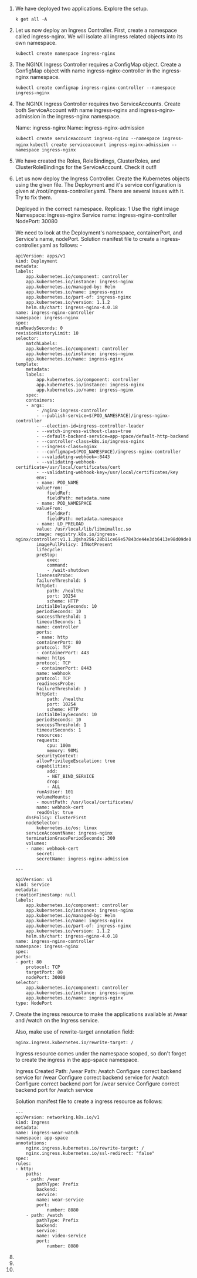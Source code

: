 1. We have deployed two applications. Explore the setup.

    `k get all -A`

2. Let us now deploy an Ingress Controller. First, create a namespace called ingress-nginx. We will isolate all ingress related objects into its own namespace.

    `kubectl create namespace ingress-nginx`

3. The NGINX Ingress Controller requires a ConfigMap object. Create a ConfigMap object with name ingress-nginx-controller in the ingress-nginx namespace.

    `kubectl create configmap ingress-nginx-controller --namespace ingress-nginx`

4. The NGINX Ingress Controller requires two ServiceAccounts. Create both ServiceAccount with name ingress-nginx and ingress-nginx-admission in the ingress-nginx namespace.
    
    Name: ingress-nginx
    Name: ingress-nginx-admission

    `kubectl create serviceaccount ingress-nginx --namespace ingress-nginx`
    `kubectl create serviceaccount ingress-nginx-admission --namespace ingress-nginx`

5. We have created the Roles, RoleBindings, ClusterRoles, and ClusterRoleBindings for the ServiceAccount. Check it out!!
    

6. Let us now deploy the Ingress Controller. Create the Kubernetes objects using the given file. The Deployment and it's service configuration is given at /root/ingress-controller.yaml. There are several issues with it. Try to fix them.

    Deployed in the correct namespace.
    Replicas: 1
    Use the right image
    Namespace: ingress-nginx
    Service name: ingress-nginx-controller
    NodePort: 30080

    We need to look at the Deployment's namespace, containerPort, and Service's name, nodePort.
    Solution manifest file to create a ingress-controller.yaml as follows: -
    ```
    apiVersion: apps/v1
    kind: Deployment
    metadata:
    labels:
        app.kubernetes.io/component: controller
        app.kubernetes.io/instance: ingress-nginx
        app.kubernetes.io/managed-by: Helm
        app.kubernetes.io/name: ingress-nginx
        app.kubernetes.io/part-of: ingress-nginx
        app.kubernetes.io/version: 1.1.2
        helm.sh/chart: ingress-nginx-4.0.18
    name: ingress-nginx-controller
    namespace: ingress-nginx
    spec:
    minReadySeconds: 0
    revisionHistoryLimit: 10
    selector:
        matchLabels:
        app.kubernetes.io/component: controller
        app.kubernetes.io/instance: ingress-nginx
        app.kubernetes.io/name: ingress-nginx
    template:
        metadata:
        labels:
            app.kubernetes.io/component: controller
            app.kubernetes.io/instance: ingress-nginx
            app.kubernetes.io/name: ingress-nginx
        spec:
        containers:
        - args:
            - /nginx-ingress-controller
            - --publish-service=$(POD_NAMESPACE)/ingress-nginx-controller
            - --election-id=ingress-controller-leader
            - --watch-ingress-without-class=true
            - --default-backend-service=app-space/default-http-backend
            - --controller-class=k8s.io/ingress-nginx
            - --ingress-class=nginx
            - --configmap=$(POD_NAMESPACE)/ingress-nginx-controller
            - --validating-webhook=:8443
            - --validating-webhook-certificate=/usr/local/certificates/cert
            - --validating-webhook-key=/usr/local/certificates/key
            env:
            - name: POD_NAME
            valueFrom:
                fieldRef:
                fieldPath: metadata.name
            - name: POD_NAMESPACE
            valueFrom:
                fieldRef:
                fieldPath: metadata.namespace
            - name: LD_PRELOAD
            value: /usr/local/lib/libmimalloc.so
            image: registry.k8s.io/ingress-nginx/controller:v1.1.2@sha256:28b11ce69e57843de44e3db6413e98d09de0f6688e33d4bd384002a44f78405c
            imagePullPolicy: IfNotPresent
            lifecycle:
            preStop:
                exec:
                command:
                - /wait-shutdown
            livenessProbe:
            failureThreshold: 5
            httpGet:
                path: /healthz
                port: 10254
                scheme: HTTP
            initialDelaySeconds: 10
            periodSeconds: 10
            successThreshold: 1
            timeoutSeconds: 1
            name: controller
            ports:
            - name: http
            containerPort: 80
            protocol: TCP
            - containerPort: 443
            name: https
            protocol: TCP
            - containerPort: 8443
            name: webhook
            protocol: TCP
            readinessProbe:
            failureThreshold: 3
            httpGet:
                path: /healthz
                port: 10254
                scheme: HTTP
            initialDelaySeconds: 10
            periodSeconds: 10
            successThreshold: 1
            timeoutSeconds: 1
            resources:
            requests:
                cpu: 100m
                memory: 90Mi
            securityContext:
            allowPrivilegeEscalation: true
            capabilities:
                add:
                - NET_BIND_SERVICE
                drop:
                - ALL
            runAsUser: 101
            volumeMounts:
            - mountPath: /usr/local/certificates/
            name: webhook-cert
            readOnly: true
        dnsPolicy: ClusterFirst
        nodeSelector:
            kubernetes.io/os: linux
        serviceAccountName: ingress-nginx
        terminationGracePeriodSeconds: 300
        volumes:
        - name: webhook-cert
            secret:
            secretName: ingress-nginx-admission

    ---

    apiVersion: v1
    kind: Service
    metadata:
    creationTimestamp: null
    labels:
        app.kubernetes.io/component: controller
        app.kubernetes.io/instance: ingress-nginx
        app.kubernetes.io/managed-by: Helm
        app.kubernetes.io/name: ingress-nginx
        app.kubernetes.io/part-of: ingress-nginx
        app.kubernetes.io/version: 1.1.2
        helm.sh/chart: ingress-nginx-4.0.18
    name: ingress-nginx-controller
    namespace: ingress-nginx
    spec:
    ports:
    - port: 80
        protocol: TCP
        targetPort: 80
        nodePort: 30080
    selector:
        app.kubernetes.io/component: controller
        app.kubernetes.io/instance: ingress-nginx
        app.kubernetes.io/name: ingress-nginx
    type: NodePort
    ```

7. Create the ingress resource to make the applications available at /wear and /watch on the Ingress service.

    Also, make use of rewrite-target annotation field:
    ```
    nginx.ingress.kubernetes.io/rewrite-target: /
    ```

    Ingress resource comes under the namespace scoped, so don't forget to create the ingress in the app-space namespace.

    Ingress Created
    Path: /wear
    Path: /watch
    Configure correct backend service for /wear
    Configure correct backend service for /watch
    Configure correct backend port for /wear service
    Configure correct backend port for /watch service

    Solution manifest file to create a ingress resource as follows:
    ```
    ---
    apiVersion: networking.k8s.io/v1
    kind: Ingress
    metadata:
    name: ingress-wear-watch
    namespace: app-space
    annotations:
        nginx.ingress.kubernetes.io/rewrite-target: /
        nginx.ingress.kubernetes.io/ssl-redirect: "false"
    spec:
    rules:
    - http:
        paths:
        - path: /wear
            pathType: Prefix
            backend:
            service:
            name: wear-service
            port: 
                number: 8080
        - path: /watch
            pathType: Prefix
            backend:
            service:
            name: video-service
            port:
                number: 8080
    ```

8.
    

9.
    

10.
    
